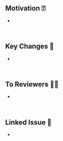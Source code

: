## Motivation ⍰

- 

<br>

## Key Changes 🔑

- 

<br>

## To Reviewers 🙏🏻

- 

<br>

## Linked Issue 🔗

- 
